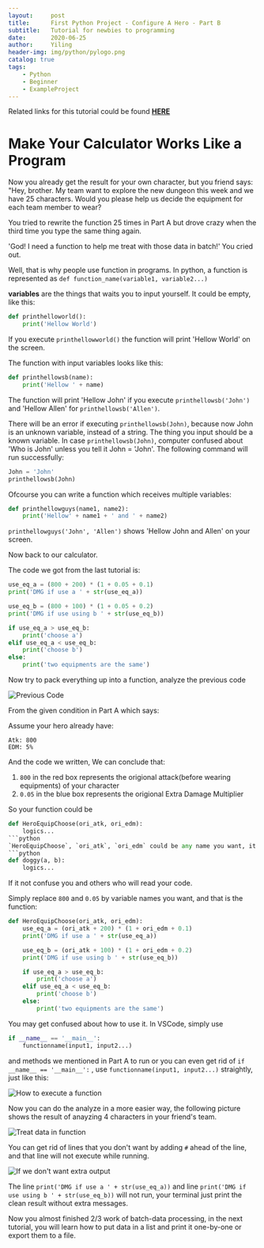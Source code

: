 ```yaml
---
layout:     post
title:      First Python Project - Configure A Hero - Part B
subtitle:   Tutorial for newbies to programming
date:       2020-06-25
author:     Yiling
header-img: img/python/pylogo.png
catalog: true
tags:
    - Python
    - Beginner
    - ExampleProject
---
```

Related links for this tutorial could be found **[HERE](https://610yilingliu.github.io/2020/06/23/PyForBeginners/)**

# Make Your Calculator Works Like a Program

Now you already get the result for your own character, but you friend says: "Hey, brother. My team want to explore the new dungeon this week and we have 25 characters. Would you please help us decide the equipment for each team member to wear? 

You tried to rewrite the function 25 times in Part A but drove crazy when the third time you type the same thing again.

'God! I need a function to help me treat with those data in batch!' You cried out.

Well, that is why people use function in programs. In python, a function is represented as ```def function_name(variable1, variable2...)```

**variables** are the things that waits you to input yourself. It could be empty, like this:
```python
def printhelloworld():
    print('Hellow World')
```

If you execute `printhellowworld()` the function will print 'Hellow World' on the screen.

The function with input variables looks like this:
```python
def printhellowsb(name):
    print('Hellow ' + name)
```
The function will print 'Hellow John' if you execute `printhellowsb('John')` and 'Hellow Allen' for `printhellowsb('Allen')`.

There will be an error if executing `printhellowsb(John)`, because now John is an unknown variable, instead of a string. The thing you input should be a known variable. In case `printhellowsb(John)`, computer confused about 'Who is John' unless you tell it John = 'John'. The following command will run successfully:
```python
John = 'John'
printhellowsb(John)
```

Ofcourse you can write a function which receives multiple variables:

```python
def printhellowguys(name1, name2):
    print('Hellow' + name1 + ' and ' + name2)
```
`printhellowguys('John', 'Allen')` shows 'Hellow John and Allen' on your screen.

Now back to our calculator.

The code we got from the last tutorial is:
```python
use_eq_a = (800 + 200) * (1 + 0.05 + 0.1)
print('DMG if use a ' + str(use_eq_a))

use_eq_b = (800 + 100) * (1 + 0.05 + 0.2)
print('DMG if use using b ' + str(use_eq_b))

if use_eq_a > use_eq_b:
    print('choose a')
elif use_eq_a < use_eq_b:
    print('choose b')
else:
    print('two equipments are the same')
```
Now try to pack everything up into a function, analyze the previous code

![Previous Code](\img\python\hero5.png)

From the given condition in Part A which says:

Assume your hero already have:
```
Atk: 800
EDM: 5%
```
And the code we written, We can conclude that:

1. `800` in the red box represents the origional attack(before wearing equipments) of your character
2. `0.05` in the blue box represents the origional Extra Damage Multiplier

So your function could be
```python
def HeroEquipChoose(ori_atk, ori_edm):
    logics...
```python
`HeroEquipChoose`, `ori_atk`, `ori_edm` could be any name you want, it just works like a sign. You can also set your function as:
```python
def doggy(a, b):
    logics...
```
If it not confuse you and others who will read your code.

Simply replace `800` and `0.05` by variable names you want, and that is the function:
```python
def HeroEquipChoose(ori_atk, ori_edm):
    use_eq_a = (ori_atk + 200) * (1 + ori_edm + 0.1)
    print('DMG if use a ' + str(use_eq_a))

    use_eq_b = (ori_atk + 100) * (1 + ori_edm + 0.2)
    print('DMG if use using b ' + str(use_eq_b))

    if use_eq_a > use_eq_b:
        print('choose a')
    elif use_eq_a < use_eq_b:
        print('choose b')
    else:
        print('two equipments are the same')
```

You may get confused about how to use it. In VSCode, simply use
```python
if __name__ == '__main__':
    functionname(input1, input2...)
```
and methods we mentioned in Part A to run
or you can even get rid of `if __name__ == '__main__':` , use `functionname(input1, input2...)` straightly, just like this:

![How to execute a function](\img\python\hero6.png)

Now you can do the analyze in a more easier way, the following picture shows the result of anayzing 4 characters in your friend's team.

![Treat data in function](\img\python\hero7.png)

You can get rid of lines that you don't want by adding `#` ahead of the line, and that line will not execute while running.

![If we don't want extra output](\img\python\hero8.png)

The line `print('DMG if use a ' + str(use_eq_a))` and line `print('DMG if use using b ' + str(use_eq_b))` will not run, your terminal just print the clean result without extra messages.

Now you almost finished 2/3 work of batch-data processing, in the next tutorial, you will learn how to put data in a list and print it one-by-one or export them to a file.